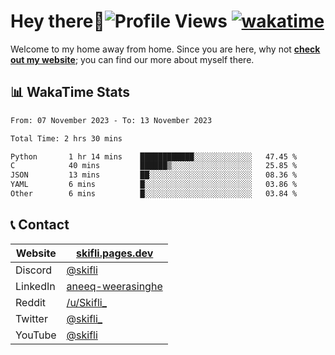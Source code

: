 # Hey there:wave:![Profile Views](https://komarev.com/ghpvc/?username=skifli) [![wakatime](https://wakatime.com/badge/user/b4317b02-0c6d-457b-82a4-a448b8a8d1df.svg)](https://wakatime.com/@b4317b02-0c6d-457b-82a4-a448b8a8d1df)

Welcome to my home away from home. Since you are here, why not [**check out my website**](https://skifli.pages.dev); you can find our more about myself there.

## 📊 WakaTime Stats

<!--START_SECTION:waka-->

```txt
From: 07 November 2023 - To: 13 November 2023

Total Time: 2 hrs 30 mins

Python       1 hr 14 mins    ████████████░░░░░░░░░░░░░   47.45 %
C            40 mins         ██████▒░░░░░░░░░░░░░░░░░░   25.85 %
JSON         13 mins         ██░░░░░░░░░░░░░░░░░░░░░░░   08.36 %
YAML         6 mins          █░░░░░░░░░░░░░░░░░░░░░░░░   03.86 %
Other        6 mins          █░░░░░░░░░░░░░░░░░░░░░░░░   03.84 %
```

<!--END_SECTION:waka-->

## 📞 Contact

| Website  | [skifli.pages.dev](https://skifli.pages.dev)                       |
|----------|--------------------------------------------------------------------|
| Discord  | [@skifli](https://discord.com/users/1072069875993956372)           |
| LinkedIn | [aneeq-weerasinghe](https://www.linkedin.com/in/aneeq-weerasinghe) |
| Reddit   | [/u/Skifli_](https://www.reddit.com/user/skifli_)                  |
| Twitter  | [@skifli_](https://twitter.com/@skifli_)                           |
| YouTube  | [@skifli](https://www.youtube.com/channel/@skifli)                 |
